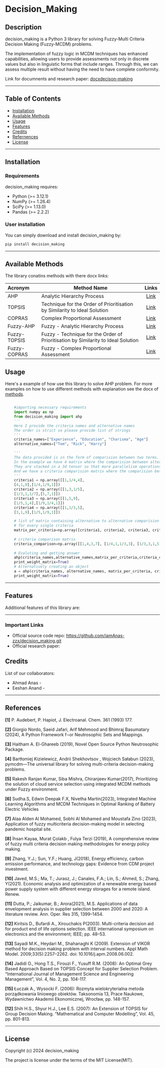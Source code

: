 
# Decision_Making

## Description
decision_making is a Python 3 library for solving Fuzzy-Multi Criteria Decision Making (Fuzzy-MCDM) problems.

The implementation of fuzzy logic in MCDM techniques has enhanced capabilities, allowing users to provide assessments not only in discrete values but also in linguistic forms that include ranges. Through this, we can assess multiple result without having the need to have complete conformity.

Link for documnents and research paper: [docxdecison-making](https://github.com/iamAnas-zzx/decision_making/tree/main/docx_words)

---

## Table of Contents 

- [Installation](#installation)
- [Available Methods](#available-methods)
- [Usage](#usage)
- [Features](#features)
- [Credits](#credits)
- [Refernences](#references)
- [License](#license)

---

## Installation

### Requirements

decision_making requires:

- Python (>= 3.12.1)
- NumPy (>= 1.26.4)
- SciPy (>= 1.13.0)
- Pandas (>= 2.2.2)

### User installation

You can simply download and install decision_making by: 
```bash
pip install decision_making
```

---

## Available Methods

The library conatins methods with there docx links:

|  Acronym            	|  Method Name                                                                      |                Links                |
| :-------------------- | --------------------------------------------------------------------------------- | :--------------------------------------: |
|  AHP             	|  Analytic Hierarchy Process         |               [Link](https://github.com/iamAnas-zzx/decision_making/blob/main/docx_words/AHP.docx)                 |
|  TOPSIS              	|  Technique for the Order of Prioritisation by Similarity to Ideal Solution                |               [Link](https://github.com/iamAnas-zzx/decision_making/blob/main/docx_words/TOPSIS.docx)                 |
|  COPRAS             	|  Complex Proportional Assessment                                                  |               [Link](https://github.com/iamAnas-zzx/decision_making/blob/main/docx_words/COPRAS.docx)                 |
|  Fuzzy-AHP        	|  Fuzzy - Analytic Hierarchy Process      |   [Link](https://github.com/iamAnas-zzx/decision_making/blob/main/docx_words/Fuzzy-AHP.docx)      |
|  Fuzzy-TOPSIS              	|  Fuzzy - Technique for the Order of Prioritisation by Similarity to Ideal Solution    |               [Link](https://github.com/iamAnas-zzx/decision_making/blob/main/docx_words/Fuzzy-TOPSIS.docx)                 |
|  Fuzzy-COPRAS             	|  Fuzzy - Complex Proportional Assessment                                |               [Link](https://github.com/iamAnas-zzx/decision_making/blob/main/docx_words/Fuzzy-COPRAS%20.docx)                 |


## Usage

Here's a example of how use this library to solve AHP problem.
For more examples on how to use different methods with explanation see the docx of [methods](https://github.com/iamAnas-zzx/decision_making/tree/main/docx_words).

```python

    #importing necessary requirements
    import numpy as np
    from decision_making import ahp
    '''
    Here I provide the criteria names and alternative names
    The order is strict so please provide list of strings
    '''
    criteria_names=["Experience", "Education", "Charisma", "Age"]
    alternative_names=["Tom", "Rick", "Harry"]

    '''
    The data provided is in the form of comparision between two terms.
    In the example we have 4 matrix where the comparision between alternatives is made using a specific criteria.
    They are stacked in a 3d tensor so that more parallelism operations can be achieved.
    And we have a criteria comparision matrix where the comparision between criterias is made.(This can also contain weights in 1d numpy array)
    '''
    criteria1 = np.array([[1,1/4,4],
    [4,1,9],[1/4,1/9,1]])
    criteria2 = np.array([[1,3,1/5],
    [1/3,1,1/7],[5,7,1]])
    criteria3 = np.array([[1,5,9],
    [1/5,1,4],[1/9,1/4,1]])
    criteria4 = np.array([[1,1/3,5],
    [3,1,9],[1/5,1/9,1]])

    # list of matrix containing alternative to alternative comparision 
    # for every single criteria
    matrix_per_criteria=np.array([criteria1, criteria2, criteria3, criteria4]) 
    
    # criteria comparison matrix
    criteria_comparison=np.array([[1,4,3,7], [1/4,1,1/3,3], [1/3,3,1,5],[1/7,1/3,1/5,1]])
    
    # Evaluting and getting answer
    ahp(criteria_names,alternative_names,matrix_per_criteria,criteria_comparison,
    print_weight_matrix=True)
    # Alternatively creating an object
    a = ahp(criteria_names, alternative_names, matrix_per_criteria, criteria_comparison,
    print_weight_matrix=True)

```

---

## Features

Additional features of this library are:


---


### Important Links

- Official source code repo: https://github.com/iamAnas-zzx/decision_making.git
- Official research paper: 

## Credits

List of our collaborators:

- Ahmad Anas - 
- Eeshan Anand - 
---

## References

<a name="ref1">**[1]**</a> P. Audebert, P. Hapiot, J. Electroanal. Chem. 361 (1993) 177. 

<a name="ref1">**[2]**</a> Giorgio Nordo, Saeid Jafari, Arif Mehmood and Bhimraj Basumatary (2024),   A Python Framework f¬or Neutrosophic Sets and Mappings.

<a name="ref1">**[3]**</a> Haitham A. El-Ghareeb (2019), Novel Open Source Python Neutrosophic Package.

<a name="ref1">**[4]**</a> Bartłomiej Kizielewicz, Andrii Shekhovtsov , Wojciech Sałabun (2023),  pymcdm—The universal library for solving multi-criteria decision-making problems.

<a name="ref1">**[5]**</a> Rakesh Ranjan Kumar, Siba Mishra, Chiranjeev Kumar(2017), Prioritizing the solution of cloud service selection using integrated MCDM methods under Fuzzy environment.

<a name="ref1">**[6]**</a> Sudha.S, Edwin Deepak F.X, Nivetha Martin(2023), Integrated Machine Learning Algorithms and MCDM Techniques in Optimal Ranking of Battery Electric Vehicles

<a name="ref1">**[7]**</a> Alaa Alden Al Mohamed, Sobhi Al Mohamed and Moustafa Zino (2023),  Application of fuzzy multicriteria decision-making model in selecting pandemic hospital site.

<a name="ref1">**[8]**</a> İhsan Kayaa,  Murat Çolakb , Fulya Terzi (2019), A comprehensive review of fuzzy multi criteria decision making methodologies for energy policy making.

<a name="ref1">**[9]**</a> Zhang, Y.J.; Sun, Y.F.; Huang, J(2018), Energy efficiency, carbon emission performance, and technology gaps: Evidence from CDM project investment. 

<a name="ref1">**[10]**</a> Javed, M.S.; Ma, T.; Jurasz, J.; Canales, F.A.; Lin, S.; Ahmed, S.; Zhang, Y(2021). Economic analysis and optimization of a renewable energy based power supply system with different energy storages for a remote island. Renew. 

<a name="ref1">**[11]**</a> Dutta, P.; Jaikumar, B.; Arora(2021), M.S. Applications of data envelopment analysis in supplier selection between 2000 and 2020: A literature review. Ann. Oper. Res  315, 1399–1454.

<a name="ref1">**[12]**</a> Kiritsis D., Bufardi A., Xirouchakis P(2003). Multi-criteria decision aid for product end of life options selection. IEEE international symposium on electronics and the environment; IEEE; pp. 48–53.

<a name="ref1">**[13]**</a> Sayadi M.K., Heydari M., Shahanaghi K (2009). Extension of VIKOR method for decision making problem with interval numbers. Appl Math Model. 2009;33(5):2257–2262. doi: 10.1016/j.apm.2008.06.002.

<a name="ref1">**[14]**</a> Jadidi O., Hong T.S., Firouzi F., Yusuff R.M. (2008): An Optimal Grey Based Approach Based on TOPSIS Concept for Supplier Selection Problem. “International Journal of Management Science and Engineering Management”, Vol. 4, No. 2, pp. 104-117.

<a name="ref1">**[15]**</a> Łuczak A., Wysocki F. (2006): Rozmyta wielokryterialna metoda porządkowania liniowego obiektów. Taksonomia 13, Prace Naukowe, Wydawnictwo Akademii Ekonomicznej, Wrocław, pp. 148-157.

<a name="ref1">**[12]**</a> Shih H.S., Shyur H.J., Lee E.S. (2007): An Extension of TOPSIS for Group Decision Making. “Mathematical and Computer Modelling”, Vol. 45, pp. 801-813.

---

## License


Copyright (c) 2024 decision_making

The project is license under the terms of the MIT License(MIT).
